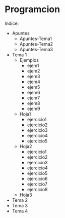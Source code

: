 # Programcion 

Indice:
  + Apuntes
    * Apuntes-Tema1
    * Apuntes-Tema2
    * Apuntes-Tema3
  + Tema 1
    * Ejemplos
      - ejem1
      - ejem2
      - ejem3
      - ejem4
      - ejem5
      - ejem6
      - ejem7
      - ejem8
      - ejem9
    * Hoja1
      - ejercicio1
      - ejercicio2
      - ejercicio3
      - ejercicio4
      - ejercicio5
    * Hoja2
      - ejercicio1
      - ejercicio2
      - ejercicio3
      - ejercicio4
      - ejercicio5
      - ejercicio6
      - ejercicio7
      - ejercicio8
    * Hoja3
  + Tema 2
  + Tema 3
  + Tema 4
